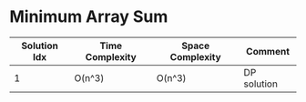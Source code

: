 # Minimum Array Sum

| Solution Idx | Time Complexity | Space Complexity | Comment     |
| ------------ | --------------- | ---------------- | ----------- |
| 1            | O(n^3)          | O(n^3)           | DP solution |
